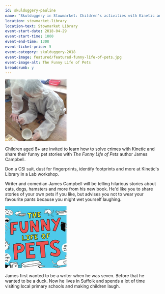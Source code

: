 ```yaml
---
id: skulduggery-pauline
name: "Skulduggery in Stowmarket: Children's activities with Kinetic and James Campbell"
location: stowmarket-library
location-text: Stowmarket Library
event-start-date: 2018-04-29
event-start-time: 1000
event-end-time: 1300
event-ticket-price: 5
event-category: skulduggery-2018
event-image: featured/featured-funny-life-of-pets.jpg
event-image-alt: The Funny Life of Pets
breadcrumb: y
---
```


<img src="/images/featured/featured-kinetic.jpg" alt="Kinetic" class="custom-br-50 mw-40 {% include /c/img-float-right.html %}" />

Children aged 8+ are invited to learn how to solve crimes with Kinetic and share their funny pet stories with <cite>The Funny Life of Pets</cite> author James Campbell.

Don a CSI suit, dust for fingerprints, identify footprints and more at Kinetic's Library in a Lab workshop.

Writer and comedian James Campbell will be telling hilarious stories about cats, dogs, hamsters and more from his new book. He'd like you to share stories of your own pets if you like, but advises you not to wear your favourite pants because you might wet yourself laughing.

<img src="/images/featured/featured-funny-life-of-pets.jpg" alt="The Funny Life of Pets" class="custom-br-50 mw-40 {% include /c/img-float-right.html %}" />

James first wanted to be a writer when he was seven. Before that he wanted to be a duck. Now he lives in Suffolk and spends a lot of time visiting local primary schools and making children laugh.
